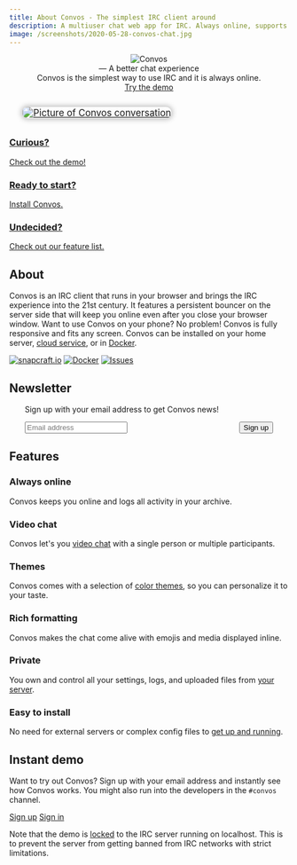 ```yaml
---
title: About Convos - The simplest IRC client around
description: A multiuser chat web app for IRC. Always online, supports video, custom theming and is extremely easy to install
image: /screenshots/2020-05-28-convos-chat.jpg
---
```


<div class="hero--wrapper is-before-content">
  <header class="hero">
    <div class="hero__text">
      <div class="hero__header hidden-sm"><img src="/images/convos-light.png" alt="Convos"></div>
      <div class="hero__tagline">&mdash; A better chat experience</div>
      <div class="hero__body">Convos is the simplest way to use IRC and it is always online.</div>
      <div class="hero__footer"><a href="#instant-demo" class="btn"><i class="fas fa-sign-in-alt"></i> Try the demo</a></div>
    </div>
    <a href="#instant-demo" class="hero--media">
      <img src="/screenshots/2020-05-28-convos-chat.jpg" alt="Picture of Convos conversation">
    </a>
  </header>
</div>

<section class="cards">
  <a href="#instant-demo" class="cards--card">
    <i class="fas fa-eye"></i>
    <h3>Curious?</h3>
    <span>Check out the <u>demo</u>!</span>
  </a>
  <a href="/doc/start" class="cards--card">
    <i class="fas fa-running"></i>
    <h3>Ready to start?</h3>
    <span><u>Install</u> Convos.</span>
  </a>
  <a href="#features" class="cards--card">
    <i class="fas fa-list-ul"></i>
    <h3>Undecided?</h3>
    <span>Check out our <u>feature list</u>.</span>
  </a>
</section>

## About

Convos is an IRC client that runs in your browser and brings the IRC experience
into the 21st century. It features a persistent bouncer on the server side that
will keep you online even after you close your browser window. Want to use
Convos on your phone? No problem! Convos is fully responsive and fits any
screen. Convos can be installed on your home server,
[cloud service](/blog/2019/11/26/convos-on-digital-ocean), or in [Docker](/doc/start#docker).

<div class="text-center">
  <a href="https://snapcraft.io/convos"><img src="https://snapcraft.io/convos/badge.svg" alt="snapcraft.io"></a>
  <a href="https://hub.docker.com/r/convos/convos"><img src="https://img.shields.io/docker/build/nordaaker/convos" alt="Docker"></a>
  <!-- a href="https://travis-ci.org/convos-chat/convos"><img src="https://travis-ci.org/convos-chat/convos.svg?branch=master" alt="Build status"></a -->
  <a href="https://github.com/convos-chat/convos/issues"><img src="https://img.shields.io/github/issues/nordaaker/convos" alt="Issues"></a>
</div>

## Newsletter

<!-- Begin Mailchimp Signup Form -->
<div id="mc_embed_signup">
  <form action="https://chat.us3.list-manage.com/subscribe/post?u=cb576a11a8fb288554f82bbe8&amp;id=3ed96b7f9e" method="post" id="mc-embedded-subscribe-form" name="mc-embedded-subscribe-form" class="validate" target="_blank" novalidate>
    <p class="text-center">
      Sign up with your email address to get Convos news!
    </p>
    <div id="mc_embed_signup_scroll" class="signup">
      <div class="mc-field-group text-field">
        <input type="email" value="" name="EMAIL" class="required email" id="mce-EMAIL" placeholder="Email address" required>
      </div>
      <div style="position: absolute; left: -5000px;" aria-hidden="true"><input type="text" name="b_cb576a11a8fb288554f82bbe8_3ed96b7f9e" tabindex="-1" value=""></div>
      <button type="submit" class="button btn" name="subscribe" id="mc-embedded-subscribe">Sign up</button>
    </div>
    <div id="mce-responses">
      <div class="response" id="mce-error-response" style="display:none"></div>
      <div class="response" id="mce-success-response" style="display:none"></div>
    </div>
  </form>
</div>
<script type='text/javascript' src='//s3.amazonaws.com/downloads.mailchimp.com/js/mc-validate.js'></script><script type='text/javascript'>(function($) {window.fnames = new Array(); window.ftypes = new Array();fnames[0]='EMAIL';ftypes[0]='email';fnames[1]='FNAME';ftypes[1]='text';fnames[2]='LNAME';ftypes[2]='text';fnames[3]='ADDRESS';ftypes[3]='address';fnames[4]='PHONE';ftypes[4]='phone';}(jQuery));var $mcj = jQuery.noConflict(true);</script>
<!--End mc_embed_signup-->

## Features

<section class="cards is-wide">
  <div class="cards--card">
    <i class="fas fa-plug"></i>
    <h3>Always online</h3>
    <p>Convos keeps you online and logs all activity in your archive.</p>
  </div>
  <div class="cards--card">
    <i class="fas fa-video"></i>
    <h3>Video chat</h3>
    <p>Convos let's you <a href="/blog/2020/5/23/experimental-video-support-using-webrtc">video chat</a>
      with a single person or multiple participants.</p>
  </div>
  <div class="cards--card">
    <i class="fas fa-paint-roller"></i>
    <h3>Themes</h3>
    <p>Convos comes with a selection of <a href="/blog/2020/5/14/theming-support-in-4-point-oh">color themes</a>,
      so you can personalize it to your taste.</p>
  </div>
  <div class="cards--card">
    <i class="fas fa-grin-hearts"></i>
    <h3>Rich formatting</h3>
    <p>Convos makes the chat come alive with emojis and media displayed inline.</p>
  </div>
  <div class="cards--card">
    <i class="fas fa-user-shield"></i>
    <h3>Private</h3>
    <p>You own and control all your settings, logs, and uploaded files from <a href="/doc/faq">your server</a>.</p>
  </div>
  <div class="cards--card">
    <i class="fas fa-download"></i>
    <h3>Easy to install</h3>
    <p>No need for external servers or complex config files to <a href="/doc/start">get up and running</a>.</p>
  </div>
</section>

## Instant demo

Want to try out Convos? Sign up with your email address and instantly see how
Convos works. You might also run into the developers in the `#convos` channel.

<p class="text-center has-extra-vertical-margin">
  <a href="https://demo.convos.chat/register" class="btn"><i class="fas fa-user-plus"></i> Sign up</a>
  <a href="https://demo.convos.chat/login" class="btn"><i class="fas fa-sign-in-alt"></i> Sign in</a>
</p>

Note that the demo is [locked](/doc/config#force-default-connection) to the
IRC server running on localhost. This is to prevent the server from getting
banned from IRC networks with strict limitations.

<style>
article > h1 {
  height: 1px;
  width: 1px;
  overflow: hidden;
  position: absolute;
  top: -1px;
  left: -1px;
}

article > h2 {
  text-align: center;
}

.hero--wrapper {
  margin-bottom: 2rem;
}

.hero--footer {
  text-align: center;
}

.hero--media {
  text-align: center;
  padding-top: 1rem;
  display: block;
  position: relative;
  top: 1.8rem;
}

.hero--media img {
  border-radius: 0.5rem;
  box-shadow: 0 0 8px 2px rgba(0, 0, 0, 0.25);
  max-width: 90%;
}

.signup {
  display: flex;
  align-items: start;
}

.signup > * {
  margin: 0;
}

.signup .text-field {
  flex: 1 0 0;
}

#mc_embed_signup {
  max-width: 28rem;
  margin: 0 auto;
}

#mce-responses {
  margin: 1rem 0;
}

#mc_embed_signup div.mce_inline_error {
  font-weight: inherit !important;
}

@media (min-width: 800px) {
  .hero--wrapper {
    margin-bottom: 4rem;
  }

  .hero--text {
    max-width: 20rem;
    padding-left: 2rem;
    padding-right: 2rem;
  }

  .hero--footer {
    text-align: left;
  }

  .hero--media {
    padding: 0;
    width: 50%;
    left: 2rem;
    transform: scale(1.2);
  }
}

@media (min-width: 1100px) {
  .hero--wrapper {
    margin-bottom: 8rem;
  }

  .hero--media {
    top: 3rem;
    left: 6rem;
    transform: scale(1.5);
  }
}
</style>
